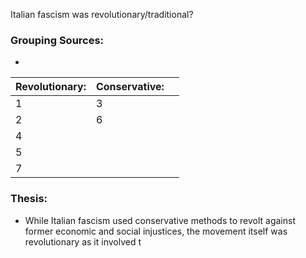 
Italian fascism was revolutionary/traditional?

### Grouping Sources:
-

| Revolutionary: | Conservative: |     |
| -------------- | ------------- | --- |
| 1              | 3             |     |
| 2              | 6             |     |
| 4              |               |     |
| 5              |               |     |
| 7              |               |     |

### Thesis:
- While Italian fascism used conservative methods to revolt against former economic and social injustices, the movement itself was revolutionary as it involved t
